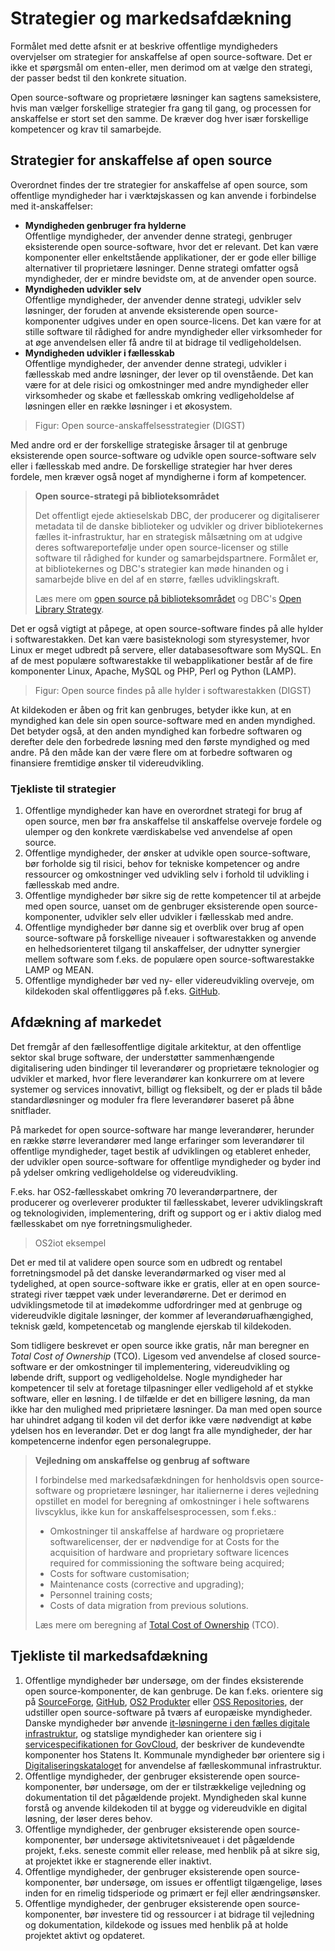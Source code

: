 # Strategier og markedsafdækning

Formålet med dette afsnit er at beskrive offentlige myndigheders overvjelser om strategier for anskaffelse af open source-software. Det er ikke et spørgsmål om enten-eller, men derimod om at vælge den strategi, der passer bedst til den konkrete situation.

Open source-software og proprietære løsninger kan sagtens sameksistere, hvis man vælger forskellige strategier fra gang til gang, og processen for anskaffelse er stort set den samme. De kræver dog hver især forskellige kompetencer og krav til samarbejde.

## Strategier for anskaffelse af open source

Overordnet findes der tre strategier for anskaffelse af open source, som offentlige myndigheder har i værktøjskassen og kan anvende i forbindelse med it-anskaffelser:

  * **Myndigheden genbruger fra hylderne**<br>
    Offentlige myndigheder, der anvender denne strategi, genbruger eksisterende open source-software, hvor det er relevant. Det kan være komponenter eller enkeltstående applikationer, der er gode eller billige alternativer til proprietære løsninger. Denne strategi omfatter også myndigheder, der er mindre bevidste om, at de anvender open source.
  * **Myndigheden udvikler selv**<br>
    Offentlige myndigheder, der anvender denne strategi, udvikler selv løsninger, der foruden at anvende eksisterende open source-komponenter udgives under en open source-licens. Det kan være for at stille software til rådighed for andre myndigheder eller virksomheder for at øge anvendelsen eller få andre til at bidrage til vedligeholdelsen.
  * **Myndigheden udvikler i fællesskab**<br>
    Offentlige myndigheder, der anvender denne strategi, udvikler i fællesskab med andre løsninger, der lever op til ovenstående. Det kan være for at dele risici og omkostninger med andre myndigheder eller virksomheder og skabe et fællesskab omkring vedligeholdelse af løsningen eller en række løsninger i et økosystem.

> Figur: Open source-anskaffelsesstrategier (DIGST)

Med andre ord er der forskellige strategiske årsager til at genbruge eksisterende open source-software og udvikle open source-software selv eller i fællesskab med andre. De forskellige strategier har hver deres fordele, men kræver også noget af myndigherne i form af kompetencer.

> **Open source-strategi på biblioteksområdet**
> 
> Det offentligt ejede aktieselskab DBC, der producerer og digitaliserer metadata til de danske biblioteker og udvikler og driver bibliotekernes fælles it-infrastruktur, har en strategisk målsætning om at udgive deres softwareportefølje under open source-licenser og stille software til rådighed for kunder og samarbejdspartnere. Formålet er, at bibliotekernes og DBC's strategier kan møde hinanden og i samarbejde blive en del af en større, fælles udviklingskraft.
> 
> Læs mere om [open source på biblioteksområdet](https://www.dbc.dk/videndeling/hvad-er-open-source) og DBC's [Open Library Strategy](https://www.dbc.dk/om-dbc/udvikling/open-library-strategy).

Det er også vigtigt at påpege, at open source-software findes på alle hylder i softwarestakken. Det kan være basisteknologi som styresystemer, hvor Linux er meget udbredt på servere, eller databasesoftware som MySQL. En af de mest populære softwarestakke til webapplikationer består af de fire komponenter Linux, Apache, MySQL og PHP, Perl og Python (LAMP).

> Figur: Open source findes på alle hylder i softwarestakken (DIGST)

At kildekoden er åben og frit kan genbruges, betyder ikke kun, at en myndighed kan dele sin open source-software med en anden myndighed. Det betyder også, at den anden myndighed kan forbedre softwaren og derefter dele den forbedrede løsning med den første myndighed og med andre. På den måde kan der være flere om at forbedre softwaren og finansiere fremtidige ønsker til videreudvikling.

### Tjekliste til strategier

1. Offentlige myndigheder kan have en overordnet strategi for brug af open source, men bør fra anskaffelse til anskaffelse overveje fordele og ulemper og den konkrete værdiskabelse ved anvendelse af open source.
2. Offentlige myndigheder, der ønsker at udvikle open source-software, bør forholde sig til risici, behov for tekniske kompetencer og andre ressourcer og omkostninger ved udvikling selv i forhold til udvikling i fællesskab med andre.
3. Offentlige myndigheder bør sikre sig de rette kompetencer til at arbejde med open source, uanset om de genbruger eksisterende open source-komponenter, udvikler selv eller udvikler i fællesskab med andre.
4. Offentlige myndigheder bør danne sig et overblik over brug af open source-software på forskellige niveauer i softwarestakken og anvende en helhedsorienteret tilgang til anskaffelser, der udnytter synergier mellem software som f.eks. de populære open source-softwarestakke LAMP og MEAN.
5. Offentlige myndigheder bør ved ny- eller videreudvikling overveje, om kildekoden skal offentliggøres på f.eks. [GitHub](https://github.com/).

## Afdækning af markedet

Det fremgår af den fællesoffentlige digitale arkitektur, at den offentlige sektor skal bruge software, der understøtter sammenhængende digitalisering uden bindinger til leverandører og proprietære teknologier og udvikler et marked, hvor flere leverandører kan konkurrere om at levere systemer og services innovativt, billigt og fleksibelt, og der er plads til både standardløsninger og moduler fra flere leverandører baseret på åbne snitflader.

På markedet for open source-software har mange leverandører, herunder en række større leverandører med lange erfaringer som leverandører til offentlige myndigheder, taget bestik af udviklingen og etableret enheder, der udvikler open source-software for offentlige myndigheder og byder ind på ydelser omkring vedligeholdelse og videreudvikling.

F.eks. har OS2-fællesskabet omkring 70 leverandørpartnere, der producerer og overleverer produkter til fællesskabet, leverer udviklingskraft og teknologividen, implementering, drift og support og er i aktiv dialog med fællesskabet om nye forretningsmuligheder.

> OS2iot eksempel

Det er med til at validere open source som en udbredt og rentabel forretningsmodel på det danske leverandørmarked og viser med al tydelighed, at open source-software ikke er gratis, eller at en open source-strategi river tæppet væk under leverandørerne. Det er derimod en udviklingsmetode til at imødekomme udfordringer med at genbruge og videreudvikle digitale løsninger, der kommer af leverandøruafhængighed, teknisk gæld, kompetencetab og manglende ejerskab til kildekoden.

Som tidligere beskrevet er open source ikke gratis, når man beregner en *Total Cost of Ownership* (TCO). Ligesom ved anvendelse af closed source-software er der omkostninger til implementering, videreudvikling og løbende drift, support og vedligeholdelse. Nogle myndigheder har kompetencer til selv at foretage tilpasninger eller vedligehold af et stykke software, eller en løsning. I de tilfælde er det en billigere løsning, da man ikke har den mulighed med priprietære løsninger. Da man med open source har uhindret adgang til koden vil det derfor ikke være nødvendigt at købe ydelsen hos en leverandør. Det er dog langt fra alle myndigheder, der har kompetencerne indenfor egen personalegruppe. 

> **Vejledning om anskaffelse og genbrug af software**
> 
> I forbindelse med markedsafækdningen for henholdsvis open source-software og proprietære løsninger, har italiernerne i deres vejledning opstillet en model for beregning af omkostninger i hele softwarens livscyklus, ikke kun for anskaffelsesprocessen, som f.eks.:
> 
>  * Omkostninger til anskaffelse af hardware og proprietære softwarelicenser, der er nødvendige for at Costs for the acquisition of hardware and proprietary software licences required for commissioning the software being acquired;
>  * Costs for software customisation;
>  * Maintenance costs (corrective and upgrading);
>  * Personnel training costs;
>  * Costs of data migration from previous solutions.
>  
> Læs mere om beregning af [Total Cost of Ownership](https://docs.italia.it/italia/developers-italia/gl-acquisition-and-reuse-software-for-pa-docs/en/stabile/software-acquisition/total-cost-of-ownership.html) (TCO).

## Tjekliste til markedsafdækning

1. Offentlige myndigheder bør undersøge, om der findes eksisterende open source-komponenter, de kan genbruge. De kan f.eks. orientere sig på [SourceForge](https://sourceforge.net/), [GitHub](https://github.com/), [OS2 Produkter](https://os2.eu/produkter) eller [OSS Repositories](https://joinup.ec.europa.eu/collection/open-source-observatory-osor/oss-repositories), der udstiller open source-software på tværs af europæiske myndigheder. Danske myndigheder bør anvende [it-løsningerne i den fælles digitale infrastruktur](https://digst.dk/it-loesninger/), og statslige myndigheder kan orientere sig i [servicespecifikationen for GovCloud](https://govcloud.dk/media/11706/servicespecifikation-govclouddk.pdf), der beskriver de kundevendte komponenter hos Statens It. Kommunale myndigheder bør orientere sig i [Digitaliseringskataloget](https://digitaliseringskataloget.dk/) for anvendelse af fælleskommunal infrastruktur.
2. Offentlige myndigheder, der genbruger eksisterende open source-komponenter, bør undersøge, om der er tilstrækkelige vejledning og dokumentation til det pågældende projekt. Myndigheden skal kunne forstå og anvende kildekoden til at bygge og videreudvikle en digital løsning, der løser deres behov.
3. Offentlige myndigheder, der genbruger eksisterende open source-komponenter, bør undersøge aktivitetsniveauet i det pågældende projekt, f.eks. seneste commit eller release, med henblik på at sikre sig, at projektet ikke er stagnerende eller inaktivt.
4. Offentlige myndigheder, der genbruger eksisterende open source-komponenter, bør undersøge, om issues er offentligt tilgængelige, løses inden for en rimelig tidsperiode og primært er fejl eller ændringsønsker.
5. Offentlige myndigheder, der genbruger eksisterende open source-komponenter, bør investere tid og ressourcer i at bidrage til vejledning og dokumentation, kildekode og issues med henblik på at holde projektet aktivt og opdateret.
